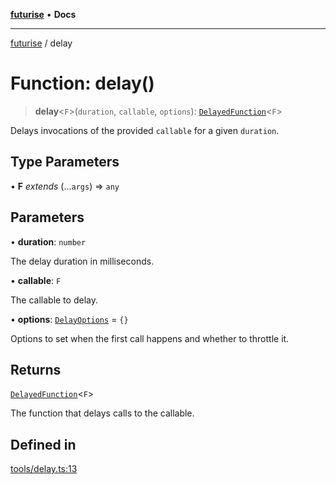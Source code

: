 [**futurise**](../README.md) • **Docs**

***

[futurise](../README.md) / delay

# Function: delay()

> **delay**\<`F`\>(`duration`, `callable`, `options`): [`DelayedFunction`](../interfaces/DelayedFunction.md)\<`F`\>

Delays invocations of the provided `callable` for a given `duration`.

## Type Parameters

• **F** *extends* (...`args`) => `any`

## Parameters

• **duration**: `number`

The delay duration in milliseconds.

• **callable**: `F`

The callable to delay.

• **options**: [`DelayOptions`](../type-aliases/DelayOptions.md) = `{}`

Options to set when the first call happens and whether to throttle it.

## Returns

[`DelayedFunction`](../interfaces/DelayedFunction.md)\<`F`\>

The function that delays calls to the callable.

## Defined in

[tools/delay.ts:13](https://github.com/nevoland/futurise/blob/8ffbf603501f9c1e62e0006561015802889e0a88/lib/tools/delay.ts#L13)
